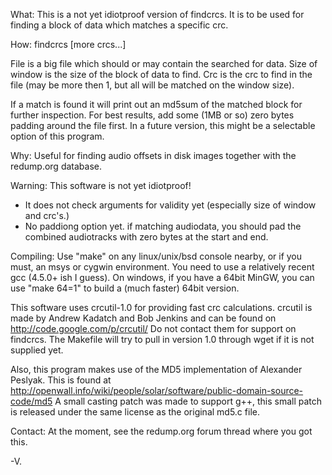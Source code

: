 What:
 This is a not yet idiotproof version of findcrcs.
 It is to be used for finding a block of data which matches a specific crc.

How:
 findcrcs <file> <size of window> <crc> [more crcs...]

 File is a big file which should or may contain the searched for data.
 Size of window is the size of the block of data to find.
 Crc is the crc to find in the file (may be more then 1, but all will be matched on the window size).

 If a match is found it will print out an md5sum of the matched block for further inspection.
 For best results, add some (1MB or so) zero bytes padding around the file first.
 In a future version, this might be a selectable option of this program.

Why:
 Useful for finding audio offsets in disk images together with the redump.org database.

Warning:
 This software is not yet idiotproof!
 - It does not check arguments for validity yet (especially size of window and crc's.)
 - No paddiong option yet.
   if matching audiodata, you should pad the combined audiotracks with zero bytes at the start and end.

Compiling:
 Use "make" on any linux/unix/bsd console nearby, or if you must, an msys or cygwin environment.
 You need to use a relatively recent gcc (4.5.0+ ish I guess).
 On windows, if you have a 64bit MinGW, you can use "make 64=1" to build a (much faster) 64bit version.

 This software uses crcutil-1.0 for providing fast crc calculations.
 crcutil is made by Andrew Kadatch and Bob Jenkins and can be found on http://code.google.com/p/crcutil/
 Do not contact them for support on findcrcs.
 The Makefile will try to pull in version 1.0 through wget if it is not supplied yet.

 Also, this program makes use of the MD5 implementation of Alexander Peslyak.
 This is found at http://openwall.info/wiki/people/solar/software/public-domain-source-code/md5
 A small casting patch was made to support g++, this small patch is released under the same license as the original md5.c file.

Contact:
 At the moment, see the redump.org forum thread where you got this.

-V.
